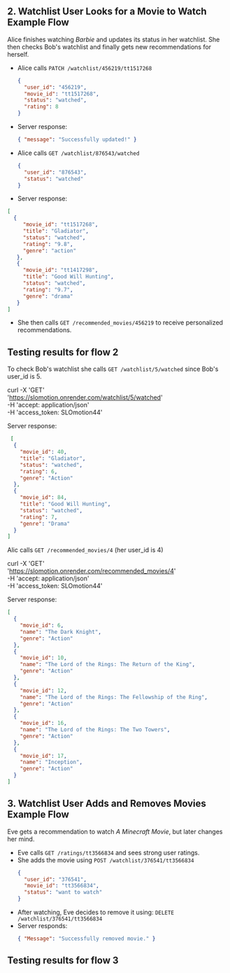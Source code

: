 ## 2. Watchlist User Looks for a Movie to Watch Example Flow
Alice finishes watching *Barbie* and updates its status in her watchlist. She then checks Bob's watchlist and finally gets new recommendations for herself.

- Alice calls `PATCH /watchlist/456219/tt1517268`
  ```json
  {
    "user_id": "456219",
    "movie_id": "tt1517268",
    "status": "watched",
    "rating": 8
  }
  ```
- Server response:
  ```json
  { "message": "Successfully updated!" }
  ```
- Alice calls `GET /watchlist/876543/watched`
  ```json
  {
    "user_id": "876543",
    "status": "watched"
  }
  ```
- Server response:
 ```json
 [
   {
      "movie_id": "tt1517268",
      "title": "Gladiator",
      "status": "watched",
      "rating": "9.8",
      "genre": "action"
    },
    {
      "movie_id": "tt1417298",
      "title": "Good Will Hunting",
      "status": "watched",
      "rating": "9.7",
      "genre": "drama"
    }
 ]
``` 
- She then calls `GET /recommended_movies/456219` to receive personalized recommendations.

## Testing results for flow 2

To check Bob's watchlist she calls `GET /watchlist/5/watched` since Bob's user_id is 5.

curl -X 'GET' \
  'https://slomotion.onrender.com/watchlist/5/watched' \
  -H 'accept: application/json' \
  -H 'access_token: SLOmotion44'

Server response:
```json
 [
  {
    "movie_id": 40,
    "title": "Gladiator",
    "status": "watched",
    "rating": 6,
    "genre": "Action"
  },
  {
    "movie_id": 84,
    "title": "Good Will Hunting",
    "status": "watched",
    "rating": 7,
    "genre": "Drama"
  }
]
```
Alic calls `GET /recommended_movies/4` (her user_id is 4)

curl -X 'GET' \
  'https://slomotion.onrender.com/recommended_movies/4' \
  -H 'accept: application/json' \
  -H 'access_token: SLOmotion44'

  Server response:
  ```json
  [
    {
      "movie_id": 6,
      "name": "The Dark Knight",
      "genre": "Action"
    },
    {
      "movie_id": 10,
      "name": "The Lord of the Rings: The Return of the King",
      "genre": "Action"
    },
    {
      "movie_id": 12,
      "name": "The Lord of the Rings: The Fellowship of the Ring",
      "genre": "Action"
    },
    {
      "movie_id": 16,
      "name": "The Lord of the Rings: The Two Towers",
      "genre": "Action"
    },
    {
      "movie_id": 17,
      "name": "Inception",
      "genre": "Action"
    }
  ]
  ```

## 3. Watchlist User Adds and Removes Movies Example Flow
Eve gets a recommendation to watch *A Minecraft Movie*, but later changes her mind.

- Eve calls `GET /ratings/tt3566834` and sees strong user ratings.
- She adds the movie using `POST /watchlist/376541/tt3566834`
  ```json
  {
    "user_id": "376541",
    "movie_id": "tt3566834",
    "status": "want to watch"
  }
  ```
- After watching, Eve decides to remove it using:
  `DELETE /watchlist/376541/tt3566834`
- Server responds:
  ```json
  { "Message": "Successfully removed movie." }
  ```

## Testing results for flow 3



